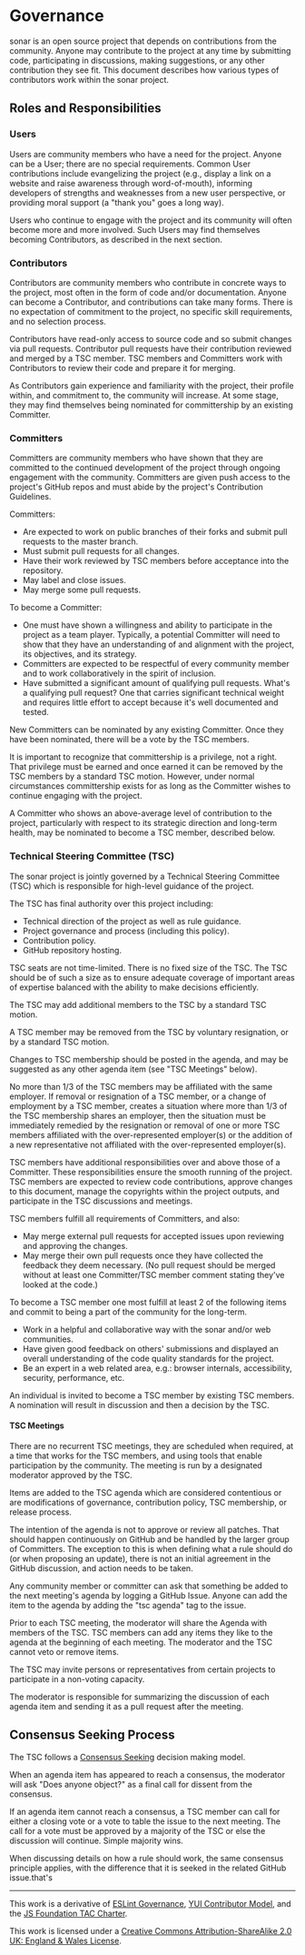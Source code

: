 # Governance

sonar is an open source project that depends on contributions from the
community. Anyone may contribute to the project at any time by submitting code,
participating in discussions, making suggestions, or any other contribution
they see fit. This document describes how various types of contributors work
within the sonar project.

## Roles and Responsibilities

### Users

Users are community members who have a need for the project. Anyone can be a
User; there are no special requirements. Common User contributions include
evangelizing the project (e.g., display a link on a website and raise awareness
through word-of-mouth), informing developers of strengths and weaknesses from a
new user perspective, or providing moral support (a "thank you" goes a long
way).

Users who continue to engage with the project and its community will often
become more and more involved. Such Users may find themselves becoming
Contributors, as described in the next section.

### Contributors

Contributors are community members who contribute in concrete ways to the
project, most often in the form of code and/or documentation. Anyone can become
a Contributor, and contributions can take many forms. There is no expectation
of commitment to the project, no specific skill requirements, and no selection
process.

Contributors have read-only access to source code and so submit changes via
pull requests. Contributor pull requests have their contribution reviewed and
merged by a TSC member. TSC members and Committers work with Contributors to
review their code and prepare it for merging.

As Contributors gain experience and familiarity with the project, their profile
within, and commitment to, the community will increase. At some stage, they may
find themselves being nominated for committership by an existing Committer.

### Committers

Committers are community members who have shown that they are committed to the
continued development of the project through ongoing engagement with the
community. Committers are given push access to the project's GitHub repos and
must abide by the project's Contribution Guidelines.

Committers:

* Are expected to work on public branches of their forks and submit pull
  requests to the master branch.
* Must submit pull requests for all changes.
* Have their work reviewed by TSC members before acceptance into the repository.
* May label and close issues.
* May merge some pull requests.

To become a Committer:

* One must have shown a willingness and ability to participate in the project
  as a team player. Typically, a potential Committer will need to show that
  they have an understanding of and alignment with the project, its objectives,
  and its strategy.
* Committers are expected to be respectful of every community member and to
  work collaboratively in the spirit of inclusion.
* Have submitted a significant amount of qualifying pull requests. What's a
  qualifying pull request? One that carries significant technical weight and
  requires little effort to accept because it's well documented and tested.

New Committers can be nominated by any existing Committer. Once they have been
nominated, there will be a vote by the TSC members.

It is important to recognize that committership is a privilege, not a right.
That privilege must be earned and once earned it can be removed by the TSC
members by a standard TSC motion. However, under normal circumstances
committership exists for as long as the Committer wishes to continue engaging
with the project.

A Committer who shows an above-average level of contribution to the project,
particularly with respect to its strategic direction and long-term health, may
be nominated to become a TSC member, described below.

### Technical Steering Committee (TSC)

The sonar project is jointly governed by a Technical Steering Committee (TSC)
which is responsible for high-level guidance of the project.

The TSC has final authority over this project including:

* Technical direction of the project as well as rule guidance.
* Project governance and process (including this policy).
* Contribution policy.
* GitHub repository hosting.

TSC seats are not time-limited. There is no fixed size of the TSC. The TSC
should be of such a size as to ensure adequate coverage of important areas of
expertise balanced with the ability to make decisions efficiently.

The TSC may add additional members to the TSC by a standard TSC motion.

A TSC member may be removed from the TSC by voluntary resignation, or by a
standard TSC motion.

Changes to TSC membership should be posted in the agenda, and may be suggested
as any other agenda item (see "TSC Meetings" below).

No more than 1/3 of the TSC members may be affiliated with the same employer.
If removal or resignation of a TSC member, or a change of employment by a TSC
member, creates a situation where more than 1/3 of the TSC membership shares an
employer, then the situation must be immediately remedied by the resignation or
removal of one or more TSC members affiliated with the over-represented
employer(s) or the addition of a new representative not affiliated with the
over-represented employer(s).

TSC members have additional responsibilities over and above those of a
Committer. These responsibilities ensure the smooth running of the project. TSC
members are expected to review code contributions, approve changes to this
document, manage the copyrights within the project outputs, and participate in
the TSC discussions and meetings.

TSC members fulfill all requirements of Committers, and also:

* May merge external pull requests for accepted issues upon reviewing and
  approving the changes.
* May merge their own pull requests once they have collected the feedback they
  deem necessary. (No pull request should be merged without at least one
  Committer/TSC member comment stating they've looked at the code.)

To become a TSC member one most fulfill at least 2 of the following items and
commit to being a part of the community for the long-term.

* Work in a helpful and collaborative way with the sonar and/or web
  communities.
* Have given good feedback on others' submissions and displayed an overall
  understanding of the code quality standards for the project.
* Be an expert in a web related area, e.g.: browser internals, accessibility,
  security, performance, etc.

An individual is invited to become a TSC member by existing TSC members. A
nomination will result in discussion and then a decision by the TSC.

#### TSC Meetings

There are no recurrent TSC meetings, they are scheduled when required, at a
time that works for the TSC members, and using tools that enable participation
by the community. The meeting is run by a designated moderator approved by the
TSC.

Items are added to the TSC agenda which are considered contentious or are
modifications of governance, contribution policy, TSC membership, or release
process.

The intention of the agenda is not to approve or review all patches. That
should happen continuously on GitHub and be handled by the larger group of
Committers. The exception to this is when defining what a rule should do (or
when proposing an update), there is not an initial agreement in the GitHub
discussion, and action needs to be taken.

Any community member or committer can ask that something be added to the next
meeting's agenda by logging a GitHub Issue. Anyone can add the item to the
agenda by adding the "tsc agenda" tag to the issue.

Prior to each TSC meeting, the moderator will share the Agenda with members of
the TSC. TSC members can add any items they like to the agenda at the beginning
of each meeting. The moderator and the TSC cannot veto or remove items.

The TSC may invite persons or representatives from certain projects to
participate in a non-voting capacity.

The moderator is responsible for summarizing the discussion of each agenda item
and sending it as a pull request after the meeting.

## Consensus Seeking Process

The TSC follows a [Consensus
Seeking](http://en.wikipedia.org/wiki/Consensus-seeking_decision-making)
decision making model.

When an agenda item has appeared to reach a consensus, the moderator will ask
"Does anyone object?" as a final call for dissent from the consensus.

If an agenda item cannot reach a consensus, a TSC member can call for either a
closing vote or a vote to table the issue to the next meeting. The call for a
vote must be approved by a majority of the TSC or else the discussion will
continue. Simple majority wins.

When discussing details on how a rule should work, the same consensus principle
applies, with the difference that it is seeked in the related GitHub issue.that's

----

This work is a derivative of [ESLint
Governance](https://github.com/eslint/eslint.github.io/blob/14196f4f4fd0d0be5a2f2a972929fd30f6c26d46/docs/maintainer-guide/governance.md),
[YUI Contributor Model](https://github.com/yui/yui3/wiki/Contributor-Model),
and the [JS Foundation TAC Charter](https://github.com/JSFoundation/TAC/blob/1aacc0c8be7b3bdf93519befcd15c5be8c000330/TAC-Charter.md).

This work is licensed under a [Creative Commons Attribution-ShareAlike 2.0 UK:
England & Wales License](http://creativecommons.org/licenses/by-sa/2.0/uk/).
